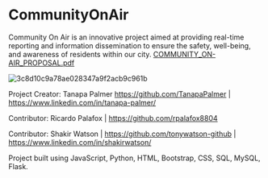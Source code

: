 # CommunityOnAir
Community On Air is an innovative project aimed at providing real-time reporting and information dissemination to ensure the safety, well-being, and awareness of residents within our city.
[COMMUNITY_ON-AIR_PROPOSAL.pdf](https://github.com/tonywatson-github/CommunityOnAir/files/12162143/COMMUNITY_ON-AIR_PROPOSAL.pdf)

![3c8d10c9a78ae028347a9f2acb9c961b](https://github.com/tonywatson-github/CommunityOnAir/assets/124740465/41b2ca65-7ec1-4da1-8d32-943fa7a4987f)

Project Creator: Tanapa Palmer https://github.com/TanapaPalmer | https://www.linkedin.com/in/tanapa-palmer/

Contributor: Ricardo Palafox | https://github.com/rpalafox8804

Contributor: Shakir Watson | https://github.com/tonywatson-github | https://www.linkedin.com/in/shakirwatson/


Project built using JavaScript, Python, HTML, Bootstrap, CSS, SQL, MySQL, Flask.
